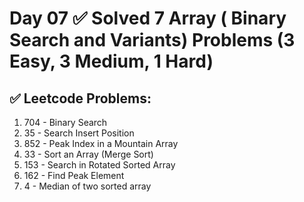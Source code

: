 # Day 07 ✅ Solved 7 Array ( Binary Search and Variants) Problems (3 Easy, 3 Medium, 1 Hard)

## ✅ Leetcode Problems:
1. 704 - Binary Search
2. 35 - Search Insert Position
3. 852 - Peak Index in a Mountain Array
4. 33 - Sort an Array (Merge Sort)
5. 153 - Search in Rotated Sorted Array
6. 162 - Find Peak Element
7. 4 - Median of two sorted array
